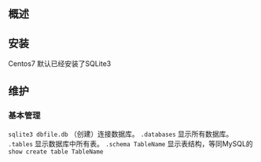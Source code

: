 

## 概述


## 安装
Centos7 默认已经安装了SQLite3

## 维护

### 基本管理

`sqlite3 dbfile.db` （创建）连接数据库。
`.databases` 显示所有数据库。
`.tables` 显示数据库中所有表。
`.schema TableName` 显示表结构，等同MySQL的`show create table TableName ` 


